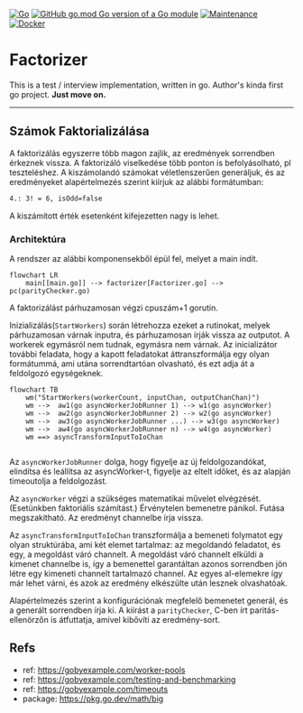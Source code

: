 [![Go](https://github.com/lintaba/kp-interview-go/actions/workflows/go.yml/badge.svg)](https://github.com/lintaba/kp-interview-go/actions/workflows/go.yml)
[![GitHub go.mod Go version of a Go module](https://img.shields.io/github/go-mod/go-version/gomods/athens.svg)](https://github.com/gomods/athens)
[![Maintenance](https://img.shields.io/badge/Maintained%3F-no-red.svg)](https://bitbucket.org/lbesson/ansi-colors)
[![Docker](https://badgen.net/badge/icon/docker?icon=docker&label)](https://https://docker.com/)


# Factorizer
This is a test / interview implementation, written in go. Author's kinda first go project. **Just move on.**

---


## Számok Faktorializálása

A faktorizálás egyszerre több magon zajlik, az eredmények sorrendben érkeznek vissza. A faktorizáló viselkedése több ponton is befolyásolható, pl teszteléshez.
A kiszámolandó számokat véletlenszerűen generáljuk, és az eredményeket alapértelmezés szerint kiírjuk az alábbi formátumban:
```bash
4.: 3! = 6, isOdd=false
```
A kiszámított érték esetenként kifejezetten nagy is lehet.

### Architektúra
A rendszer az alábbi komponensekből épül fel, melyet a main indít.

```mermaid
flowchart LR
    main[[main.go]] --> factorizer[Factorizer.go] --> pc(parityChecker.go)
```

A faktorizálást párhuzamosan végzi cpuszám+1 gorutin. 

Inizializálás(`StartWorkers`) során létrehozza ezeket a rutinokat, melyek párhuzamosan várnak inputra, és párhuzamosan írják vissza az outputot. A workerek egymásról nem tudnak, egymásra nem várnak.
Az inicializátor további feladata, hogy a kapott feladatokat áttranszformálja egy olyan formátummá, ami utána sorrendtartóan olvasható, és ezt adja át a feldolgozó egységeknek.


```mermaid
flowchart TB
    wm("StartWorkers(workerCount, inputChan, outputChanChan)")
    wm -->  aw1(go asyncWorkerJobRunner 1) --> w1(go asyncWorker)
    wm -->  aw2(go asyncWorkerJobRunner 2) --> w2(go asyncWorker)
    wm -->  aw3(go asyncWorkerJobRunner ...) --> w3(go asyncWorker)
    wm -->  aw4(go asyncWorkerJobRunner n) --> w4(go asyncWorker)
    wm ==> asyncTransformInputToIoChan
    
```

Az `asyncWorkerJobRunner` dolga, hogy figyelje az új feldolgozandókat, elindítsa és leállítsa az asyncWorker-t, figyelje az eltelt időket, és az alapján timeoutolja a feldolgozást.

Az `asyncWorker` végzi a szükséges matematikai művelet elvégzését. (Esetünkben faktoriális számítást.) 
Érvénytelen bemenetre pánikol.
Futása megszakítható.
Az eredményt channelbe írja vissza.

Az `asyncTransformInputToIoChan` transzformálja a bemeneti folymatot egy olyan struktúrába, ami két elemet tartalmaz: az megoldandó feladatot, és egy, a megoldást váró channelt. A megoldást váró channelt elküldi a kimenet channelbe is,
így a bemenettel garantáltan azonos sorrendben jön létre egy kimeneti channelt tartalmazó channel. Az egyes al-elemekre így már lehet várni, és azok az eredmény elkészülte után lesznek olvashatóak.




Alapértelmezés szerint a konfigurációnak megfelelő bemenetet generál, és a generált sorrendben írja ki. 
A kiírást a `parityChecker`, C-ben írt paritás-ellenörzőn is átfuttatja, amivel kibővíti az eredmény-sort.




## Refs
- ref: https://gobyexample.com/worker-pools
- ref: https://gobyexample.com/testing-and-benchmarking
- ref: https://gobyexample.com/timeouts
- package: https://pkg.go.dev/math/big
